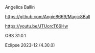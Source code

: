 Angelica Ballin

https://github.com/Angie8669/Magic8Ball

https://youtu.be/JTUorcT66Hw

OBS 31.0.1

Eclipse 2023-12 (4.30.0)
